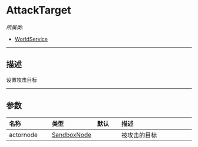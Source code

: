 # AttackTarget

*所属类*:
* [WorldService](/Api/Classes/GamePlay/WorldService.md)
------------------------------------------------------------------------------------------
## 描述

设置攻击目标

------------------------------------------------------------------------------------------
## 参数

|<div style="width:100px">名称</div>|<div style="width:100px">类型</div>|<div style="width:50px">默认</div>|<div style="width:350px">描述</div>|
|:---|:---|:---|:---|
|actornode|[SandboxNode](/Api/Classes/Base/SandboxNode.md)||被攻击的目标|
